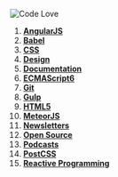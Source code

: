 ![Code Love](http://i.imgur.com/RS2KWU7.png)

1. **[AngularJS](https://github.com/KleoPetroff/dev-log/blob/master/source/angularjs.md)**
2. **[Babel](https://github.com/KleoPetroff/dev-log/blob/master/source/babel.md)**
3. **[CSS](https://github.com/KleoPetroff/dev-log/blob/master/source/css.md)**
4. **[Design](https://github.com/KleoPetroff/dev-log/blob/master/source/design.md)**
5. **[Documentation](https://github.com/KleoPetroff/dev-log/blob/master/source/documentation.md)**
6. **[ECMAScript6](https://github.com/KleoPetroff/dev-log/blob/master/source/ecmascript6.md)**
7. **[Git](https://github.com/KleoPetroff/dev-log/blob/master/source/git.md)**
8. **[Gulp](https://github.com/KleoPetroff/dev-log/blob/master/source/gulp.md)**
9. **[HTML5](https://github.com/KleoPetroff/dev-log/blob/master/source/html5.md)**
10. **[MeteorJS](https://github.com/KleoPetroff/dev-log/blob/master/source/meteor.md)**
11. **[Newsletters](https://github.com/KleoPetroff/dev-log/blob/master/source/newsletters.md)**
12. **[Open Source](https://github.com/KleoPetroff/dev-log/blob/master/source/open-source.md)**
13. **[Podcasts](https://github.com/KleoPetroff/dev-log/blob/master/source/podcasts.md)**
14. **[PostCSS](https://github.com/KleoPetroff/dev-log/blob/master/source/postcss.md)**
15. **[Reactive Programming](https://github.com/KleoPetroff/dev-log/blob/master/source/reactive.md)**

